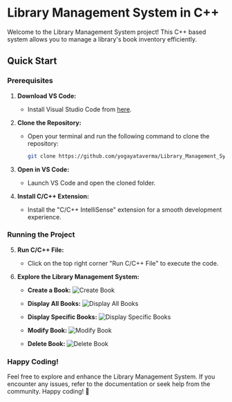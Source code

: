 # Library Management System in C++

Welcome to the Library Management System project! This C++ based system allows you to manage a library's book inventory efficiently.

## Quick Start

### Prerequisites

1. **Download VS Code:**
   - Install Visual Studio Code from [here](https://code.visualstudio.com/download).

2. **Clone the Repository:**
   - Open your terminal and run the following command to clone the repository:
     ```bash
     git clone https://github.com/yogayataverma/Library_Management_System.git
     ```

3. **Open in VS Code:**
   - Launch VS Code and open the cloned folder.

4. **Install C/C++ Extension:**
   - Install the "C/C++ IntelliSense" extension for a smooth development experience.

### Running the Project

5. **Run C/C++ File:**
   - Click on the top right corner "Run C/C++ File" to execute the code.

6. **Explore the Library Management System:**

   - **Create a Book:**
     ![Create Book](https://github.com/yogayataverma/Library_Management_System/assets/63913693/f90bff41-c2c0-4da2-b00c-410ab5760aaf)

   - **Display All Books:**
     ![Display All Books](https://github.com/yogayataverma/Library_Management_System/assets/63913693/987e055b-0e02-4ce8-a06a-9784f71ed3e3)

   - **Display Specific Books:**
     ![Display Specific Books](https://github.com/yogayataverma/Library_Management_System/assets/63913693/46f12ad8-e320-41e5-b2ac-2204a3e5c498)

   - **Modify Book:**
     ![Modify Book](https://github.com/yogayataverma/Library_Management_System/assets/63913693/b7703513-dded-44ce-9456-e005198e913e)

   - **Delete Book:**
     ![Delete Book](https://github.com/yogayataverma/Library_Management_System/assets/63913693/7304270e-6e90-4989-8729-82ba9431f44a)

### Happy Coding!

Feel free to explore and enhance the Library Management System. If you encounter any issues, refer to the documentation or seek help from the community. Happy coding! 🚀
